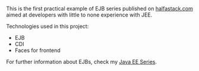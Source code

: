 This is the first practical example of EJB series published on [halfastack.com](www.halfastack.com) aimed at 
developers with little to none experience with JEE. 

Technologies used in this project:

- EJB
- CDI
- Faces for frontend

For further information about EJBs, check my [Java EE Series](https://www.halfastack.com/java-ee-ejb-beans-i-introduction/).

